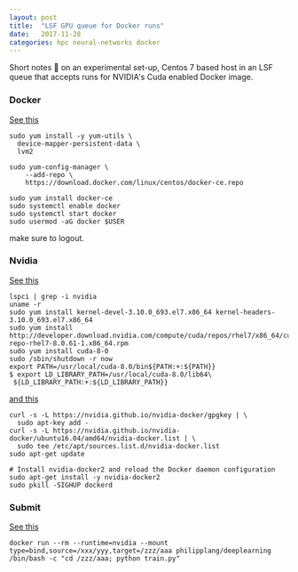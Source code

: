```yaml
---
layout: post
title:  "LSF GPU queue for Docker runs"
date:   2017-11-28
categories: hpc neural-networks docker
---
```


Short notes :construction: on an experimental set-up, Centos 7 based host in an LSF queue that accepts runs for NVIDIA's Cuda enabled Docker image.

### Docker 
[See this](https://docs.docker.com/engine/installation/linux/docker-ce/centos/#set-up-the-repository)
```
sudo yum install -y yum-utils \
  device-mapper-persistent-data \
  lvm2

sudo yum-config-manager \
    --add-repo \
    https://download.docker.com/linux/centos/docker-ce.repo

sudo yum install docker-ce
sudo systemctl enable docker
sudo systemctl start docker
sudo usermod -aG docker $USER
```
make sure to logout.

### Nvidia
[See this](http://docs.nvidia.com/cuda/cuda-quick-start-guide/index.html)
```
lspci | grep -i nvidia
uname -r
sudo yum install kernel-devel-3.10.0_693.el7.x86_64 kernel-headers-3.10.0_693.el7.x86_64
sudo yum install http://developer.download.nvidia.com/compute/cuda/repos/rhel7/x86_64/cuda-repo-rhel7-8.0.61-1.x86_64.rpm
sudo yum install cuda-8-0
sudo /sbin/shutdown -r now
export PATH=/usr/local/cuda-8.0/bin${PATH:+:${PATH}}
$ export LD_LIBRARY_PATH=/usr/local/cuda-8.0/lib64\
 ${LD_LIBRARY_PATH:+:${LD_LIBRARY_PATH}}
```
[and this](https://github.com/NVIDIA/nvidia-docker)
```
curl -s -L https://nvidia.github.io/nvidia-docker/gpgkey | \
  sudo apt-key add -
curl -s -L https://nvidia.github.io/nvidia-docker/ubuntu16.04/amd64/nvidia-docker.list | \
  sudo tee /etc/apt/sources.list.d/nvidia-docker.list
sudo apt-get update

# Install nvidia-docker2 and reload the Docker daemon configuration
sudo apt-get install -y nvidia-docker2
sudo pkill -SIGHUP dockerd
```

### Submit
[See this](https://hub.docker.com/r/philipplang/deeplearning/)
```
docker run --rm --runtime=nvidia --mount type=bind,source=/xxx/yyy,target=/zzz/aaa philipplang/deeplearning /bin/bash -c "cd /zzz/aaa; python train.py"
```

